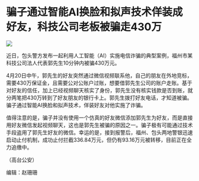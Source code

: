 # 骗子通过智能AI换脸和拟声技术佯装成好友，科技公司老板被骗走430万

![](https://inews.gtimg.com/news_bt/OnTt8dGfk2frHvP8gAYY0UXob4DxIc8m1WiT7qu82dhQIAA/1000)

近日，包头警方发布一起利用人工智能（AI）实施电信诈骗的典型案例，福州市某科技公司法人代表郭先生10分钟内被骗430万元。

4月20日中午，郭先生的好友突然通过微信视频联系他，自己的朋友在外地竞标，需要430万保证金，且需要公对公账户过账，想要借郭先生公司的账户走账。基于对好友的信任，加上已经视频聊天核实了身份，郭先生没有核实钱款是否到账，就分两笔把430万转到了好友朋友的银行卡上。郭先生拨打好友电话，才知道被骗。骗子通过智能AI换脸和拟声技术，佯装好友对他实施了诈骗。

值得注意的是，骗子并没有使用一个仿真的好友微信添加郭先生为好友，而是直接用好友微信发起视频聊天，这也是郭先生被骗的原因之一。骗子极有可能通过技术手段盗用了郭先生好友的微信。幸运的是，接到报警后，福州、包头两地警银迅速启动止付机制，成功止付拦截336.84万元，但仍有93.16万元被转移，目前正在全力追缴中。

（高台公安）

编辑：赵珊珊

